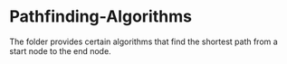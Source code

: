 # Pathfinding-Algorithms
The folder provides certain algorithms that find the shortest path from a start node to the end node.
